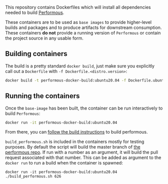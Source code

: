 This repository contains Dockerfiles which will install all dependencies needed to build [Performous](https://github.com/performous/performous/wiki/Building-and-installing-from-source).  

These containers are to be used as `base images` to provide higher-level builds and packages and to produce artifacts for downstream consumption. These containers **do not** provide a running version of `Performous` or contain the project source in any usable form.  

## Building containers
The build is a pretty standard `docker build`, just make sure you explicitly call out a `Dockerfile` with `-f Dockerfile.<distro.version>`:  
```sh
docker build -t performous-docker-build:ubuntu20.04 -f Dockerfile.ubuntu20.04 .
```

## Running the containers
Once the `base-image` has been built, the container can be run interactively to build `Performous`:  
```sh
docker run -it performous-docker-build:ubuntu20.04
```  

From there, you can [follow the build instructions](https://github.com/performous/performous/wiki/Building-and-installing-from-source#downloading-and-installing-the-sources) to build performous.  


`build_performous.sh` is included in the containers mostly for testing purposes. By default the script will build the master branch of [the performous repo](https://github.com/performous/performous). If run with a number as an argument, it will build the pull request associated with that number. This can be added as argument to the `docker run` to run a build when the container is spawned:  
```
docker run -it performous-docker-build:ubuntu20.04 ./build_performous.sh 626
```
